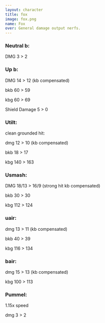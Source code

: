 ```yaml
---
layout: character
title: fox
image: fox.png
name: Fox
over: General damage output nerfs.
---
```


### Neutral b:

DMG 3 > 2


### Up b:

DMG 14 > 12 (kb compensated) 

bkb 60 > 59

kbg 60 > 69

Shield Damage 5 > 0


### Utilt: 

clean grounded hit:

dmg 12 > 10 (kb compensated) 

bkb 18 > 17

kbg 140 > 163


### Usmash:

DMG 18/13 > 16/9 (strong hit kb compensated) 

bkb 30 > 30

kbg 112 > 124


### uair:

dmg 13 > 11 (kb compensated) 

bkb 40 > 39

kbg 116 > 134


### bair:

dmg 15 > 13 (kb compensated) 

kbg 100 > 113


### Pummel:

1.15x speed

dmg 3 > 2
